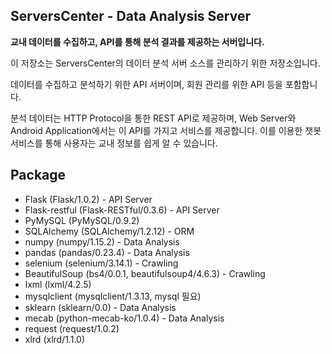 ## ServersCenter - Data Analysis Server

__교내 데이터를 수집하고, API를 통해 분석 결과를 제공하는 서버입니다.__

이 저장소는 ServersCenter의 데이터 분석 서버 소스를 관리하기 위한 저장소입니다.

데이터를 수집하고 분석하기 위한 API 서버이며, 회원 관리를 위한 API 등을 포함합니다.

분석 데이터는 HTTP Protocol을 통한 REST API로 제공하며, Web Server와 Android Application에서는 이 API를 가지고 서비스를 제공합니다. 이를 이용한 챗봇 서비스를 통해 사용자는 교내 정보를 쉽게 알 수 있습니다.

## Package

* Flask (Flask/1.0.2) - API Server
* Flask-restful (Flask-RESTful/0.3.6) - API Server
* PyMySQL (PyMySQL/0.9.2)
* SQLAlchemy (SQLAlchemy/1.2.12) - ORM
* numpy (numpy/1.15.2) - Data Analysis
* pandas (pandas/0.23.4) - Data Analysis
* selenium (selenium/3.14.1) - Crawling
* BeautifulSoup (bs4/0.0.1, beautifulsoup4/4.6.3) - Crawling
* lxml (lxml/4.2.5)
* mysqlclient (mysqlclient/1.3.13, mysql 필요)
* sklearn (sklearn/0.0) - Data Analysis
* mecab (python-mecab-ko/1.0.4) - Data Analysis
* request (request/1.0.2)
* xlrd (xlrd/1.1.0)

